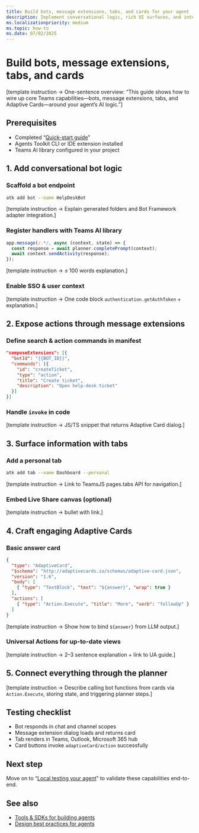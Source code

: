 ```yaml
---
title: Build bots, message extensions, tabs, and cards for your agent  
description: Implement conversational logic, rich UI surfaces, and interaction patterns that bring your AI-powered agent to life in Microsoft Teams.  
ms.localizationpriority: medium  
ms.topic: how-to  
ms.date: 07/02/2025  
---
```

# Build bots, message extensions, tabs, and cards  

[template instruction → One-sentence overview: “This guide shows how to wire up core Teams capabilities—bots, message extensions, tabs, and Adaptive Cards—around your agent’s AI logic.”]

## Prerequisites  

- Completed “[Quick-start guide](../get-started/quick-start-guide.md)”  
- Agents Toolkit CLI or IDE extension installed  
- Teams AI library configured in your project  

## 1. Add conversational bot logic  

### Scaffold a bot endpoint  

```bash
atk add bot --name HelpDeskBot
```  

[template instruction → Explain generated folders and Bot Framework adapter integration.]  

### Register handlers with Teams AI library  

```ts
app.message(/.*/, async (context, state) => {
  const response = await planner.completePrompt(context);
  await context.sendActivity(response);
});
```  

[template instruction → ≤ 100 words explanation.]

### Enable SSO & user context  

[template instruction → One code block `authentication.getAuthToken` + explanation.]

## 2. Expose actions through message extensions  

### Define search & action commands in manifest  

```json
"composeExtensions": [{
  "botId": "{{BOT_ID}}",
  "commands": [{
    "id": "createTicket",
    "type": "action",
    "title": "Create ticket",
    "description": "Open help-desk ticket"
  }]
}]
```  

### Handle `invoke` in code  

[template instruction → JS/TS snippet that returns Adaptive Card dialog.]

## 3. Surface information with tabs  

### Add a personal tab  

```bash
atk add tab --name Dashboard --personal
```  

[template instruction → Link to TeamsJS pages.tabs API for navigation.]  

### Embed Live Share canvas (optional)  

[template instruction → bullet with link.]

## 4. Craft engaging Adaptive Cards  

### Basic answer card  

```json
{
  "type": "AdaptiveCard",
  "$schema": "http://adaptivecards.io/schemas/adaptive-card.json",
  "version": "1.6",
  "body": [
    { "type": "TextBlock", "text": "${answer}", "wrap": true }
  ],
  "actions": [
    { "type": "Action.Execute", "title": "More", "verb": "followUp" }
  ]
}
```  

[template instruction → Show how to bind `${answer}` from LLM output.]

### Universal Actions for up-to-date views  

[template instruction → 2–3 sentence explanation + link to UA guide.]

## 5. Connect everything through the planner  

[template instruction → Describe calling bot functions from cards via `Action.Execute`, storing state, and triggering planner steps.]

## Testing checklist  

- Bot responds in chat and channel scopes  
- Message extension dialog loads and returns card  
- Tab renders in Teams, Outlook, Microsoft 365 hub  
- Card buttons invoke `adaptiveCard/action` successfully  

## Next step  

Move on to “[Local testing your agent](../test/local-testing-your-agent.md)” to validate these capabilities end-to-end.

## See also  

- [Tools & SDKs for building agents](tools-and-sdks-for-agents.md)  
- [Design best practices for agents](../plan/design-best-practices-for-agents.md)
